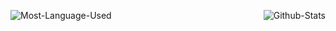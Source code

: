<img src="https://github-readme-stats.vercel.app/api?username=Manjunathravindra&show_icons=true&locale=en&theme=synthwave" alt="Github-Stats" align="right"/><img src="https://github-readme-stats.vercel.app/api/top-langs?username=Manjunathravindra&show_icons=true&locale=en&layout=compact&theme=synthwave" alt="Most-Language-Used" align="bottom"/>

